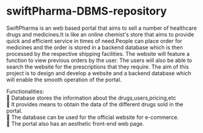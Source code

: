 # swiftPharma-DBMS-repository
SwiftPharma is an web based portal that aims to sell a number of healthcare drugs and medicines.It is like an online chemist's store that aims to provide quick and efficient service in times of need.People can place order for medicines and the order is stored in a backend database which is then processed by the respective shipping facilities. The website will feature a function to view previous orders by the user. The users will also be able to search the website for the prescriptions that they require.
The aim of this project is to design and develop a website and a backend database which will enable the smooth operation of the portal.

Functionalities: <br />
 Database stores the information about the drugs,users,pricing,etc <br />
 It provides means to obtain the data of the different drugs sold in the portal. <br />
 The database can be used for the official website for e-commerce. <br />
 The portal also has an aesthetic front-end web page. <br />
